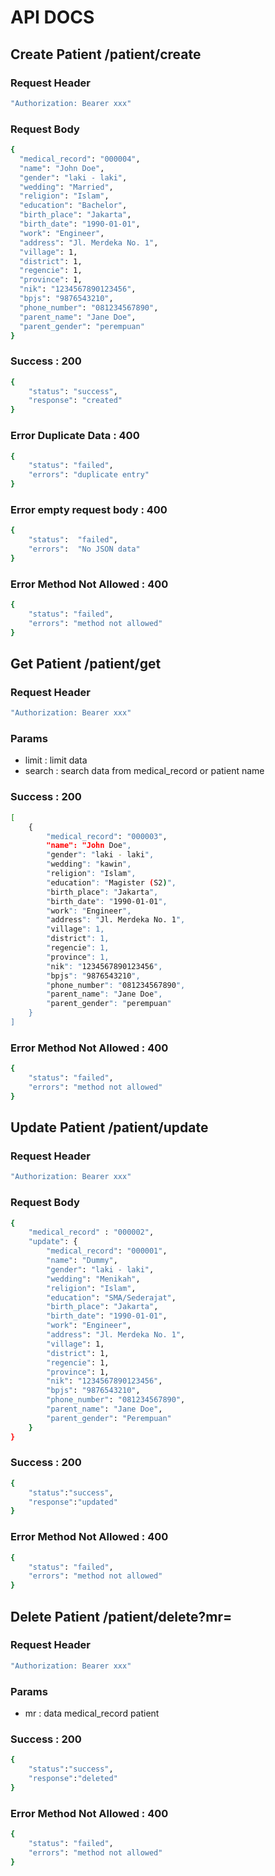 # API DOCS

## Create Patient /patient/create

### Request Header
```bash
"Authorization: Bearer xxx"
```

### Request Body
```bash
{
  "medical_record": "000004",
  "name": "John Doe",
  "gender": "laki - laki",
  "wedding": "Married",
  "religion": "Islam",
  "education": "Bachelor",
  "birth_place": "Jakarta",
  "birth_date": "1990-01-01",
  "work": "Engineer",
  "address": "Jl. Merdeka No. 1",
  "village": 1,
  "district": 1,
  "regencie": 1,
  "province": 1,
  "nik": "1234567890123456",
  "bpjs": "9876543210",
  "phone_number": "081234567890",
  "parent_name": "Jane Doe",
  "parent_gender": "perempuan"
}
```

### Success : 200
```bash
{
    "status": "success",
    "response": "created"
}
```

### Error Duplicate Data : 400
```bash
{
    "status": "failed",
    "errors": "duplicate entry"
}
```

### Error empty request body : 400
```bash
{
	"status":  "failed",
	"errors":  "No JSON data"
}
```

### Error Method Not Allowed : 400
```bash
{
    "status": "failed",
    "errors": "method not allowed"
}
```

## Get Patient /patient/get

### Request Header
```bash
"Authorization: Bearer xxx"
```

### Params
- limit : limit data
- search : search data from medical_record or patient name

### Success : 200
```bash
[
    {
        "medical_record": "000003",
        "name": "John Doe",
        "gender": "laki - laki",
        "wedding": "kawin",
        "religion": "Islam",
        "education": "Magister (S2)",
        "birth_place": "Jakarta",
        "birth_date": "1990-01-01",
        "work": "Engineer",
        "address": "Jl. Merdeka No. 1",
        "village": 1,
        "district": 1,
        "regencie": 1,
        "province": 1,
        "nik": "1234567890123456",
        "bpjs": "9876543210",
        "phone_number": "081234567890",
        "parent_name": "Jane Doe",
        "parent_gender": "perempuan"
    }
]
```

### Error Method Not Allowed : 400
```bash
{
    "status": "failed",
    "errors": "method not allowed"
}
```

## Update Patient /patient/update

### Request Header
```bash
"Authorization: Bearer xxx"
```

### Request Body
```bash
{
    "medical_record" : "000002",
    "update": {
        "medical_record": "000001",
        "name": "Dummy",
        "gender": "laki - laki",
        "wedding": "Menikah",
        "religion": "Islam",
        "education": "SMA/Sederajat",
        "birth_place": "Jakarta",
        "birth_date": "1990-01-01",
        "work": "Engineer",
        "address": "Jl. Merdeka No. 1",
        "village": 1,
        "district": 1,
        "regencie": 1,
        "province": 1,
        "nik": "1234567890123456",
        "bpjs": "9876543210",
        "phone_number": "081234567890",
        "parent_name": "Jane Doe",
        "parent_gender": "Perempuan"
    }
}
```

### Success : 200
```bash
{
	"status":"success",
	"response":"updated"
}
```

### Error Method Not Allowed : 400
```bash
{
    "status": "failed",
    "errors": "method not allowed"
}
```

## Delete Patient /patient/delete?mr=

### Request Header
```bash
"Authorization: Bearer xxx"
```

### Params
- mr : data medical_record patient

### Success : 200
```bash
{
	"status":"success",
	"response":"deleted"
}
```

### Error Method Not Allowed : 400
```bash
{
    "status": "failed",
    "errors": "method not allowed"
}
```